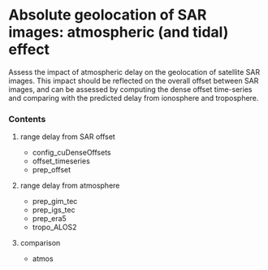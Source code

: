 # Absolute geolocation of SAR images: atmospheric (and tidal) effect

Assess the impact of atmospheric delay on the geolocation of satellite SAR images. This impact should be reflected on the overall offset between SAR images, and can be assessed by computing the dense offset time-series and comparing with the predicted delay from ionosphere and troposphere.

### Contents

1. range delay from SAR offset
   + config_cuDenseOffsets
   + offset_timeseries
   + prep_offset

2. range delay from atmosphere
   + prep_gim_tec
   + prep_igs_tec
   + prep_era5
   + tropo_ALOS2

3. comparison
   + atmos
